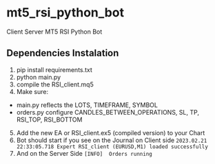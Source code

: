 # mt5_rsi_python_bot
Client Server MT5 RSI Python Bot
## Dependencies Instalation
1. pip install requirements.txt
2. python main.py
3. compile the RSI_client.mq5
4. Make sure:
- main.py reflects the LOTS, TIMEFRAME, SYMBOL
- orders.py configure CANDLES_BETWEEN_OPERATIONS, SL, TP, RSI_TOP, RSI_BOTTOM
5. Add the new EA or RSI_client.ex5 (compiled version) to your Chart
6. Bot should start if you see on the Journal on Client side ```2023.02.21 22:33:05.718	Expert RSI_client (EURUSD,M1) loaded successfully```
7. And on the Server Side ```[INFO]  Orders running```
